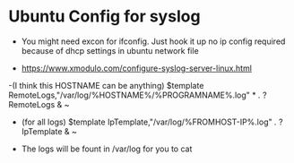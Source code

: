 # Ubuntu Config for syslog 
- You might need excon for ifconfig. Just hook it up no ip config required because of dhcp settings in ubuntu network file


- https://www.xmodulo.com/configure-syslog-server-linux.html

-(I think this HOSTNAME can be anything) $template RemoteLogs,"/var/log/%HOSTNAME%/%PROGRAMNAME%.log" *
*.*  ?RemoteLogs 
& ~


- (for all logs) $template IpTemplate,"/var/log/%FROMHOST-IP%.log" 
*.*  ?IpTemplate 
& ~ 


- The logs will be fount in /var/log for you to cat 